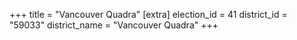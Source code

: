 +++
title = "Vancouver Quadra"
[extra]
election_id = 41
district_id = "59033"
district_name = "Vancouver Quadra"
+++
